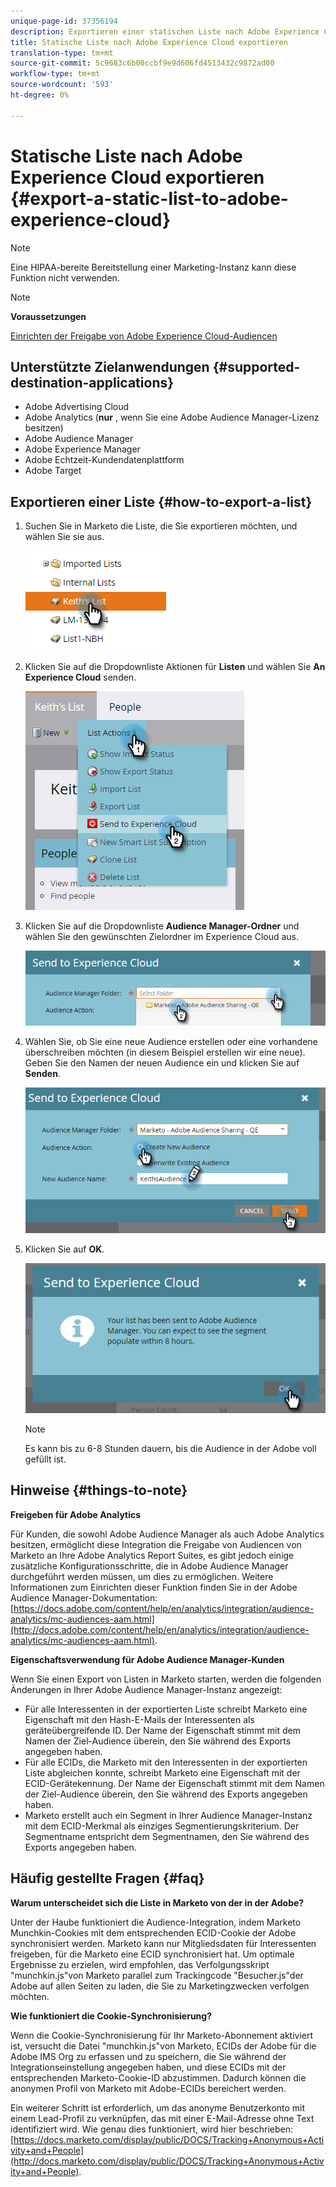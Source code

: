 ```yaml
---
unique-page-id: 37356194
description: Exportieren einer statischen Liste nach Adobe Experience Cloud - Marketing Docs - Produktdokumentation
title: Statische Liste nach Adobe Experience Cloud exportieren
translation-type: tm+mt
source-git-commit: 5c9683c6b00ccbf9e9d606fd4513432c9872ad00
workflow-type: tm+mt
source-wordcount: '593'
ht-degree: 0%

---
```



# Statische Liste nach Adobe Experience Cloud exportieren {#export-a-static-list-to-adobe-experience-cloud}

>[!NOTE]
>
>Eine HIPAA-bereite Bereitstellung einer Marketing-Instanz kann diese Funktion nicht verwenden.

>[!NOTE]
>
>**Voraussetzungen**
>
>[Einrichten der Freigabe von Adobe Experience Cloud-Audiencen](http://docs.marketo.com/x/D4GMAg)

## Unterstützte Zielanwendungen {#supported-destination-applications}

* Adobe Advertising Cloud
* Adobe Analytics (**nur** , wenn Sie eine Adobe Audience Manager-Lizenz besitzen)
* Adobe Audience Manager
* Adobe Experience Manager
* Adobe Echtzeit-Kundendatenplattform
* Adobe Target

## Exportieren einer Liste {#how-to-export-a-list}

1. Suchen Sie in Marketo die Liste, die Sie exportieren möchten, und wählen Sie sie aus.

   ![](assets/one.png)

1. Klicken Sie auf die Dropdownliste Aktionen für **Listen** und wählen Sie **An Experience Cloud** senden.

   ![](assets/two-1.png)

1. Klicken Sie auf die Dropdownliste **Audience Manager-Ordner** und wählen Sie den gewünschten Zielordner im Experience Cloud aus.

   ![](assets/three-1.png)

1. Wählen Sie, ob Sie eine neue Audience erstellen oder eine vorhandene überschreiben möchten (in diesem Beispiel erstellen wir eine neue). Geben Sie den Namen der neuen Audience ein und klicken Sie auf **Senden**.

   ![](assets/four.png)

1. Klicken Sie auf **OK**.

   ![](assets/five.png)

   >[!NOTE]
   >
   >Es kann bis zu 6-8 Stunden dauern, bis die Audience in der Adobe voll gefüllt ist.

## Hinweise {#things-to-note}

**Freigeben für Adobe Analytics**

Für Kunden, die sowohl Adobe Audience Manager als auch Adobe Analytics besitzen, ermöglicht diese Integration die Freigabe von Audiencen von Marketo an Ihre Adobe Analytics Report Suites, es gibt jedoch einige zusätzliche Konfigurationsschritte, die in Adobe Audience Manager durchgeführt werden müssen, um dies zu ermöglichen. Weitere Informationen zum Einrichten dieser Funktion finden Sie in der Adobe Audience Manager-Dokumentation: [https://docs.adobe.com/content/help/en/analytics/integration/audience-analytics/mc-audiences-aam.html](http://docs.adobe.com/content/help/en/analytics/integration/audience-analytics/mc-audiences-aam.html).

**Eigenschaftsverwendung für Adobe Audience Manager-Kunden**

Wenn Sie einen Export von Listen in Marketo starten, werden die folgenden Änderungen in Ihrer Adobe Audience Manager-Instanz angezeigt:

* Für alle Interessenten in der exportierten Liste schreibt Marketo eine Eigenschaft mit den Hash-E-Mails der Interessenten als geräteübergreifende ID. Der Name der Eigenschaft stimmt mit dem Namen der Ziel-Audience überein, den Sie während des Exports angegeben haben.
* Für alle ECIDs, die Marketo mit den Interessenten in der exportierten Liste abgleichen konnte, schreibt Marketo eine Eigenschaft mit der ECID-Gerätekennung. Der Name der Eigenschaft stimmt mit dem Namen der Ziel-Audience überein, den Sie während des Exports angegeben haben.
* Marketo erstellt auch ein Segment in Ihrer Audience Manager-Instanz mit dem ECID-Merkmal als einziges Segmentierungskriterium. Der Segmentname entspricht dem Segmentnamen, den Sie während des Exports angegeben haben.

## Häufig gestellte Fragen {#faq}

**Warum unterscheidet sich die Liste in Marketo von der in der Adobe?**

Unter der Haube funktioniert die Audience-Integration, indem Marketo Munchkin-Cookies mit dem entsprechenden ECID-Cookie der Adobe synchronisiert werden. Marketo kann nur Mitgliedsdaten für Interessenten freigeben, für die Marketo eine ECID synchronisiert hat. Um optimale Ergebnisse zu erzielen, wird empfohlen, das Verfolgungsskript &quot;munchkin.js&quot;von Marketo parallel zum Trackingcode &quot;Besucher.js&quot;der Adobe auf allen Seiten zu laden, die Sie zu Marketingzwecken verfolgen möchten.

**Wie funktioniert die Cookie-Synchronisierung?**

Wenn die Cookie-Synchronisierung für Ihr Marketo-Abonnement aktiviert ist, versucht die Datei &quot;munchkin.js&quot;von Marketo, ECIDs der Adobe für die Adobe IMS Org zu erfassen und zu speichern, die Sie während der Integrationseinstellung angegeben haben, und diese ECIDs mit der entsprechenden Marketo-Cookie-ID abzustimmen. Dadurch können die anonymen Profil von Marketo mit Adobe-ECIDs bereichert werden.

Ein weiterer Schritt ist erforderlich, um das anonyme Benutzerkonto mit einem Lead-Profil zu verknüpfen, das mit einer E-Mail-Adresse ohne Text identifiziert wird. Wie genau dies funktioniert, wird hier beschrieben: [https://docs.marketo.com/display/public/DOCS/Tracking+Anonymous+Activity+and+People](http://docs.marketo.com/display/public/DOCS/Tracking+Anonymous+Activity+and+People).
